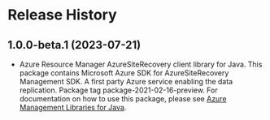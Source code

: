 # Release History

## 1.0.0-beta.1 (2023-07-21)

- Azure Resource Manager AzureSiteRecovery client library for Java. This package contains Microsoft Azure SDK for AzureSiteRecovery Management SDK. A first party Azure service enabling the data replication. Package tag package-2021-02-16-preview. For documentation on how to use this package, please see [Azure Management Libraries for Java](https://aka.ms/azsdk/java/mgmt).
